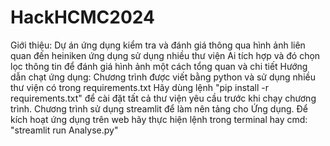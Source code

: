 # HackHCMC2024
Giới thiệu:
Dự án ứng dụng kiểm tra và đánh giá thông qua hình ảnh liên quan đến heiniken
ứng dụng sử dụng nhiều thư viện Ai tích hợp và đó chọn lọc thông tin để đánh giá hình ảnh một cách tổng quan và chi tiết
Hướng dẫn chạt ứng dụng:
Chương trình được viết bằng python và sử dụng nhiều thư viện có trong requirements.txt
Hãy dùng lệnh "pip install -r requirements.txt" để cài đặt tất cả thư viện yêu cầu trước khi chạy chương trình. 
Chương trình sử dụng streamlit để làm nên tảng cho Ứng dụng.
Để kích hoạt ứng dụng trên web hãy thực hiện lệnh trong terminal hay cmd: "streamlit run Analyse.py"

